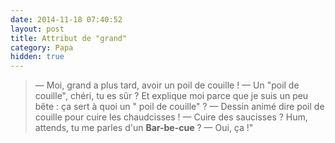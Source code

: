 ```yaml
---
date: 2014-11-18 07:40:52
layout: post
title: Attribut de "grand"
category: Papa
hidden: true
---
```


> —  Moi, grand a plus tard, avoir un poil de couille !
> —  Un "poil de couille", chéri, tu es sûr ? Et explique moi parce que je suis un peu bête : ça sert à quoi un " poil de couille" ?
> —  Dessin animé dire poil de couille pour cuire les chaudcisses !
> —  Cuire des saucisses ? Hum, attends, tu me parles d'un **Bar-be-cue** ?
> —  Oui, ça !"

